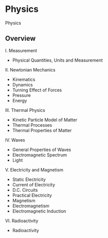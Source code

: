 # Physics

Physics

## Overview

I. Measurement
- Physical Quantities, Units and Measurement

II. Newtonian Mechanics
- Kinematics
- Dynamics
- Turning Effect of Forces
- Pressure
- Energy

III. Thermal Physics 
- Kinetic Particle Model of Matter
- Thermal Processes
- Thermal Properties of Matter

IV. Waves 
- General Properties of Waves
- Electromagnetic Spectrum
- Light

V. Electricity and Magnetism 
- Static Electricity
- Current of Electricity
- D.C. Circuits
- Practical Electricity
- Magnetism
- Electromagnetism
- Electromagnetic Induction

VI. Radioactivity 
- Radioactivity
